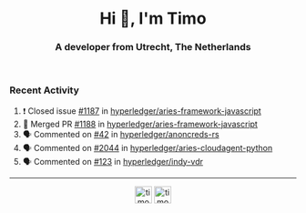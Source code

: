 <h1 align="center">Hi 👋, I'm Timo</h1>
<h3 align="center">A developer from Utrecht, The Netherlands</h3>
<br/>
<!-- https://github.com/rahuldkjain/github-profile-readme-generator --!>

<!--  <p align="left"><img src="https://github-readme-stats.vercel.app/api?username=timoglastra&show_icons=true&count_private=true&" alt="timoglastra" /></p> --!>

<!--
Github language stats
<p align="left"><img src="https://github-readme-stats.vercel.app/api/top-langs/?username=timoglastra&layout=compact" alt="timoglastra" /><p>
-->

<!-- Codestats language stats -->
<!-- <p align="left"><img src="https://codestats-readme.vercel.app/api/top-langs/?username=timoglastra&layout=compact&language_count=12" alt="timoglastra" /><p>    --!>
  
<h3>Recent Activity</h3>

<!--START_SECTION:activity-->
1. ❗️ Closed issue [#1187](https://github.com/hyperledger/aries-framework-javascript/issues/1187) in [hyperledger/aries-framework-javascript](https://github.com/hyperledger/aries-framework-javascript)
2. 🎉 Merged PR [#1188](https://github.com/hyperledger/aries-framework-javascript/pull/1188) in [hyperledger/aries-framework-javascript](https://github.com/hyperledger/aries-framework-javascript)
3. 🗣 Commented on [#42](https://github.com/hyperledger/anoncreds-rs/issues/42) in [hyperledger/anoncreds-rs](https://github.com/hyperledger/anoncreds-rs)
4. 🗣 Commented on [#2044](https://github.com/hyperledger/aries-cloudagent-python/issues/2044) in [hyperledger/aries-cloudagent-python](https://github.com/hyperledger/aries-cloudagent-python)
5. 🗣 Commented on [#123](https://github.com/hyperledger/indy-vdr/issues/123) in [hyperledger/indy-vdr](https://github.com/hyperledger/indy-vdr)
<!--END_SECTION:activity-->

---

<p align="center">
<a href="https://twitter.com/timoglastra" target="blank"><img align="center" src="https://cdn.jsdelivr.net/npm/simple-icons@3.0.1/icons/twitter.svg" alt="timoglastra" height="30" width="30" /></a>
<a href="https://linkedin.com/in/timoglastra" target="blank"><img align="center" src="https://cdn.jsdelivr.net/npm/simple-icons@3.0.1/icons/linkedin.svg" alt="timoglastra" height="30" width="30" /></a>
</p>




